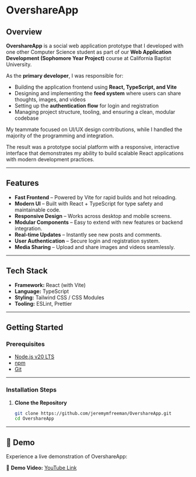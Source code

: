 # OvershareApp

## Overview  
**OvershareApp** is a social web application prototype that I developed with one other Computer Science student as part of our **Web Application Development (Sophomore Year Project)** course at California Baptist University.  

As the **primary developer**, I was responsible for:  
- Building the application frontend using **React, TypeScript, and Vite**  
- Designing and implementing the **feed system** where users can share thoughts, images, and videos  
- Setting up the **authentication flow** for login and registration  
- Managing project structure, tooling, and ensuring a clean, modular codebase  

My teammate focused on UI/UX design contributions, while I handled the majority of the programming and integration.  

The result was a prototype social platform with a responsive, interactive interface that demonstrates my ability to build scalable React applications with modern development practices.  

---

## Features  
- **Fast Frontend** – Powered by Vite for rapid builds and hot reloading.  
- **Modern UI** – Built with React + TypeScript for type safety and maintainable code.  
- **Responsive Design** – Works across desktop and mobile screens.  
- **Modular Components** – Easy to extend with new features or backend integration.  
- **Real-time Updates** – Instantly see new posts and comments.  
- **User Authentication** – Secure login and registration system.  
- **Media Sharing** – Upload and share images and videos seamlessly.

---

## Tech Stack  
- **Framework:** React (with Vite)  
- **Language:** TypeScript  
- **Styling:** Tailwind CSS / CSS Modules  
- **Tooling:** ESLint, Prettier  

---

## Getting Started  

### Prerequisites

- [Node.js v20 LTS](https://nodejs.org/)  
- [npm](https://www.npmjs.com/)  
- [Git](https://git-scm.com/)  

---

### Installation Steps

1. **Clone the Repository**

   ```bash
   git clone https://github.com/jeremymfreeman/OvershareApp.git
   cd OvershareApp

---

## 🚀 Demo

Experience a live demonstration of OvershareApp:

🎥 **Demo Video:** [YouTube Link](https://youtu.be/J_KTx4uSgCc)



   

